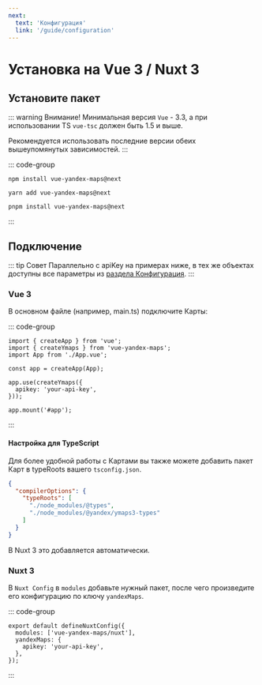 ```yaml
---
next:
  text: 'Конфигурация'
  link: '/guide/configuration'
---
```


# Установка на Vue 3 / Nuxt 3

## Установите пакет

::: warning Внимание!
Минимальная версия `Vue` - 3.3, а при использовании TS `vue-tsc` должен быть 1.5 и выше.

Рекомендуется использовать последние версии обеих вышеупомянутых зависимостей.
:::

::: code-group

```shell [npm]
npm install vue-yandex-maps@next
```

```shell [yarn]
yarn add vue-yandex-maps@next
```

```shell [pnpm]
pnpm install vue-yandex-maps@next
```

:::

## Подключение

::: tip Совет
Параллельно с apiKey на примерах ниже, в тех же объектах доступны все параметры
из [раздела Конфигурация](/guide/configuration).
:::

### Vue 3

В основном файле (например, main.ts) подключите Карты:

::: code-group

```typescript{2,7-9} [main.ts]
import { createApp } from 'vue';
import { createYmaps } from 'vue-yandex-maps';
import App from './App.vue';

const app = createApp(App);

app.use(createYmaps({
  apikey: 'your-api-key',
}));

app.mount('#app');
```

:::

#### Настройка для TypeScript
Для более удобной работы с Картами вы также можете добавить пакет Карт в typeRoots вашего `tsconfig.json`. 

```json {}
{
  "compilerOptions": {
    "typeRoots": [
      "./node_modules/@types",
      "./node_modules/@yandex/ymaps3-types"
    ]
  }
}
```

В Nuxt 3 это добавляется автоматически.

### Nuxt 3

В `Nuxt Config` в `modules` добавьте нужный пакет, после чего произведите его конфигурацию по ключу `yandexMaps`.

::: code-group

```typescript{2-5} [nuxt.config.ts]
export default defineNuxtConfig({
  modules: ['vue-yandex-maps/nuxt'],
  yandexMaps: {
    apikey: 'your-api-key',
  },
});
```

:::
